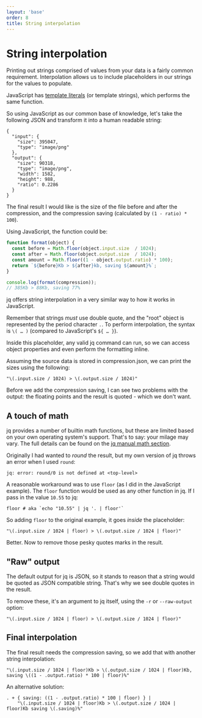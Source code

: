 ```yaml
---
layout: 'base'
order: 8
title: String interpolation
---
```


# String interpolation

Printing out strings comprised of values from your data is a fairly common requirement. Interpolation allows us to include placeholders in our strings for the values to populate.

JavaScript has [template literals](https://developer.mozilla.org/en-US/docs/Web/JavaScript/Reference/Template_literals) (or template strings), which performs the same function.

So using JavaScript as our common base of knowledge, let's take the following JSON and transform it into a human readable string:

```json{id="source"}
{
  "input": {
    "size": 395047,
    "type": "image/png"
  },
  "output": {
    "size": 90318,
    "type": "image/png",
    "width": 1582,
    "height": 988,
    "ratio": 0.2286
  }
}
```

The final result I would like is the size of the file before and after the compression, and the compression saving (calculated by `(1 - ratio) * 100`).

Using JavaScript, the function could be:

```js
function format(object) {
  const before = Math.floor(object.input.size  / 1024);
  const after = Math.floor(object.output.size  / 1024);
  const amount = Math.floor((1 - object.output.ratio) * 100);
  return `${before}Kb > ${after}kb, saving ${amount}%`;
}

console.log(format(compression));
// 385Kb > 88Kb, saving 77%
```

jq offers string interpolation in a very similar way to how it works in JavaScript.

Remember that strings _must_ use double quote, and the "root" object is represented by the period character `.`. To perform interpolation, the syntax is `\( … )` (compared to JavaScript's `${ … }`).

Inside this placeholder, any valid jq command can run, so we can access object properties and even perform the formatting inline.

Assuming the source data is stored in compression.json, we can print the sizes using the following:

```jq{data-source="#source"}
"\(.input.size / 1024) > \(.output.size / 1024)"
```

Before we add the compression saving, I can see two problems with the output: the floating points and the result is quoted - which we don't want.

## A touch of math

jq provides a number of builtin math functions, but these are limited based on your own operating system's support. That's to say: your milage may vary. The full details can be found on the [jq manual math section](https://stedolan.github.io/jq/manual/#Math).

Originally I had wanted to _round_ the result, but my own version of jq throws an error when I used `round`:

```
jq: error: round/0 is not defined at <top-level>
```

A reasonable workaround was to use `floor` (as I did in the JavaScript example). The `floor` function would be used as any other function in jq. If I pass in the value `10.55` to jq:

```jq{data-source="10.55"}
floor # aka `echo "10.55" | jq '. | floor'`
```

So adding `floor` to the original example, it goes _inside_ the placeholder:

```jq{data-source="#source"}
"\(.input.size / 1024 | floor) > \(.output.size / 1024 | floor)"
```

Better. Now to remove those pesky quotes marks in the result.

## "Raw" output

The default output for jq is JSON, so it stands to reason that a string would be quoted as JSON compatible string. That's why we see double quotes in the result.

To remove these, it's an argument to jq itself, using the `-r` or `--raw-output` option:

```jq{data-source="#source" data-options="-r"}
"\(.input.size / 1024 | floor) > \(.output.size / 1024 | floor)"
```

## Final interpolation

The final result needs the compression saving, so we add that with another string interpolation:

```jq{data-source="#source" data-options="-r"}
"\(.input.size / 1024 | floor)Kb > \(.output.size / 1024 | floor)Kb, saving \((1 - .output.ratio) * 100 | floor)%"
```

An alternative solution:

```jq{data-source="#source" data-options="-r"}
. + { saving: ((1 - .output.ratio) * 100 | floor) } |
    "\(.input.size / 1024 | floor)Kb > \(.output.size / 1024 | floor)Kb saving \(.saving)%"
```
